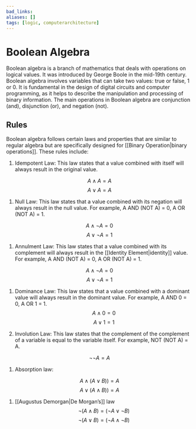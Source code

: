 ```yaml
---
bad_links: 
aliases: []
tags: [logic, computerarchitecture]
---
```

# Boolean Algebra

Boolean algebra is a branch of mathematics that deals with operations on logical values. It was introduced by George Boole in the mid-19th century. Boolean algebra involves variables that can take two values: true or false, 1 or 0. It is fundamental in the design of digital circuits and computer programming, as it helps to describe the manipulation and processing of binary information. The main operations in Boolean algebra are conjunction (and), disjunction (or), and negation (not).

## Rules

Boolean algebra follows certain laws and properties that are similar to regular algebra but are specifically designed for [[Binary Operation|binary operations]]. These rules include:

1. Idempotent Law: This law states that a value combined with itself will always result in the original value.
   
$$
A \land A = A
$$
$$
A \lor A = A
$$

1. Null Law: This law states that a value combined with its negation will always result in the null value. For example, A AND (NOT A) = 0, A OR (NOT A) = 1.
   
$$
A \land \lnot A = 0
$$
$$
A \lor \lnot A = 1
$$

1. Annulment Law: This law states that a value combined with its complement will always result in the [[Identity Element|identity]] value. For example, A AND (NOT A) = 0, A OR (NOT A) = 1.
   
$$
A \land \lnot A = 0
$$
$$
A \lor \lnot A = 1
$$

1. Dominance Law: This law states that a value combined with a dominant value will always result in the dominant value. For example, A AND 0 = 0, A OR 1 = 1.
$$
A \land 0 = 0
$$
$$
A \lor 1 = 1
$$

2. Involution Law: This law states that the complement of the complement of a variable is equal to the variable itself. For example, NOT (NOT A) = A.

$$
\lnot \lnot A = A
$$

1. Absorption law:

$$
A \land (A \lor B)) = A
$$
$$
A \lor (A \land B)) = A
$$

1. [[Augustus Demorgan|De Morgan’s]] law
$$
\lnot(A \land B) = (\lnot A \lor \lnot B)
$$
$$
\lnot(A \lor B) = (\lnot A \land \lnot B)
$$